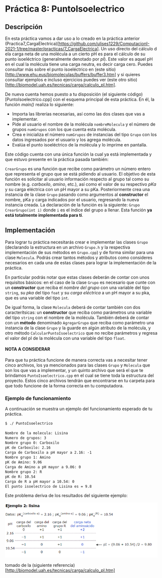 # Práctica 8: PuntoIsoelectrico

## Descripción

En esta práctica vamos a dar uso a lo creado en la práctica anterior (Practica7_CargaElectrica)[https://github.com/ulises1229/ComputacionI-2021-1/tree/master/practicas/7_CargaElectrica]. Un uso directo del cálculo d ela carga neta de una molécula a un cierto pH es para el cálculo de su punto isoeléctrico (generalmente denotado por _pI_). Este valor es aquel pH en el cual la molécula tiene una carga neutra, es decir carga cero. Puedes consultar más sobre el punto isoeléctrico en (este sitio)[http://www.ehu.eus/biomoleculas/buffers/buffer3.htm] y si quieres consultar ejemplos e incluso ejercicios puedes ver (este otro sitio)[http://biomodel.uah.es/tecnicas/carga/calculo_pI.htm].

De nueva cuenta hemos puesto a tu disposición (el siguiente código)[PuntoIsoelectrico.cpp] con el esquema principal de esta práctica. En él, la función _main()_ realiza lo siguiente:
* Importa las librerías necesarias, así como las dos clases que vas a implementar.
* Pide al usuario el nombre de la molécula `nombreMolecula` y el número de grupos `numGrupos` con los que cuenta esta molécula.
* Crea e inicializa el número `numGrupos` de instancias del tipo `Grupo` con los datos ingresados por el usuario y los agrega molécula.
* Evalúa el punto isoeléctrico de la molécula y lo imprime en pantalla.

Este código cuenta con una única función la cual ya está implementada y que estuvo presente en la práctica pasada también:

`CrearGrupo` es una función que recibe como parámetro un número entero que representa el grupo que se está pidiendo al usuario. El objetivo de esta función es solicitar al usuario información respecto al grupo tal como su nombre (e.g. _carboxilo_, _amino_, etc.), así como el valor de su respectivo _pKa_ y su carga eléctrica con un pH mayor a su pKa. Posteriormente crea una instancia de la clase `Grupo` pasando como argumentos al **constructor** el nombre, pKa y carga indicados por el usuario, regresando la nueva instancia creada. La declaración de la función es la siguiente: `Grupo CrearGrupo(int i)` donde `i` es el índice del grupo a llenar. Esta función **ya está totalmente implementada para tí**.

## Implementación

Para lograr tu práctica necesitarás crear e implementar las clases `Grupo` (declarando la estructura en un archivo `Grupo.h` y la respectiva implementación de sus métodos en `Grupo.cpp`) y de forma similar para una clase `Molecula`. Podrás crear tantos métodos y atributos como consideres necesarios en cada una de estas clases para lograr la implementación de la práctica.

En particular podrás notar que estas clases deberán de contar con unos requisitos básicos: en el caso de la clase `Grupo` es necesario que cunte con un **constructor** que reciba el _nombre del grupo_ con una variable del tipo `string`, su _pka_ del tipo `foat` y su _carga eléctrica_ a un pH mayor a su pka, que es una variable del tipo `int`.

De igual forma, la clase `Molecula` deberá de contar también con dos caracterítsicas: un **constructor** que reciba como parámetros una variable del tipo `string` con el nombre de la molécula. También deberá de contar con un **método** denominado `AgregarGrupo` que reciba como parámetro una instancia de la clase `Grupo` y la guarde en algún atributo de la molécula, y otro método `CalcularPuntoIsoelectrico` que no recibe parámetros y regresa el valor del pI de la molécula con una variable del tipo `float`.

#### NOTA A CONSIDERAR
Para que tu práctica funcione de manera correcta vas a necesitar tener cinco archivos, los ya mencionados para las clases `Grupo` y `Molecula` que son los que vas a implementar, y un quinto archivo que será el que te brindamos `PuntoIsoelectrico.cpp` en el cual se tiene toda la estructura del proyecto. Estos cinco archivos tendrán que encontrarse en tu carpeta para que todo funcione de la forma correcta en tu computadora.

### Ejemplo de funcionamiento
A continuación se muestra un ejemplo del funcionamiento esperado de tu práctica.

```
$ ./ PuntoIsoelectrico

Nombre de la molecula: Lisina
Numero de grupos: 3
Nombre grupo 0: Carboxilo
pK de Carboxilo: 2.16
Carga de Carboxilo a pH mayor a 2.16: -1
Nombre grupo 1: Amino
pK de Amino: 9.06
Carga de Amino a pH mayor a 9.06: 0
Nombre grupo 2: R
pK de R: 10.54
Carga de R a pH mayor a 10.54: 0
El punto isoelectrico de Lisina es = 9.8

```

Este problema deriva de los resultados del siguiente ejemplo:

![Ejemplo Carga Lisina](CargaLisina.png)


tomado de la (siguiente referencia)[http://biomodel.uah.es/tecnicas/carga/calculo_pI.htm]
